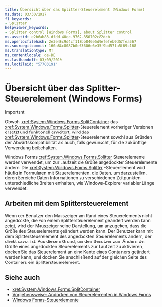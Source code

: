 ```yaml
---
title: Übersicht über das Splitter-Steuerelement (Windows Forms)
ms.date: 03/30/2017
f1_keywords:
- Splitter
helpviewer_keywords:
- Splitter control [Windows Forms], about Splitter control
ms.assetid: e2b6ab83-dfdd-40ec-9762-850702c82dcb
ms.openlocfilehash: 2e3e46c9d4cf118bb846e5d9efefeb0d57fea567
ms.sourcegitcommit: 160a88c8087b0e63606e6e35f9bd57fa5f69c168
ms.translationtype: MT
ms.contentlocale: de-DE
ms.lasthandoff: 03/09/2019
ms.locfileid: "57703191"
---
```

# <a name="splitter-control-overview-windows-forms"></a>Übersicht über das Splitter-Steuerelement (Windows Forms)
> [!IMPORTANT]
>  Obwohl <xref:System.Windows.Forms.SplitContainer> das <xref:System.Windows.Forms.Splitter>-Steuerelement vorheriger Versionen ersetzt und funktionell erweitert, wird das <xref:System.Windows.Forms.Splitter>-Steuerelement sowohl aus Gründen der Abwärtskompatibilität als auch, falls gewünscht, für die zukünftige Verwendung beibehalten.  
  
 Windows Forms <xref:System.Windows.Forms.Splitter> Steuerelemente werden verwendet, um zur Laufzeit die Größe angedockter Steuerelemente ändern. Die <xref:System.Windows.Forms.Splitter> -Steuerelement wird häufig in Formularen mit Steuerelementen, die Daten, um darzustellen, deren Bereiche Daten Informationen zu verschiedenen Zeitpunkten unterschiedliche Breiten enthalten, wie Windows-Explorer variabler Länge verwendet.  
  
## <a name="working-with-the-splitter-control"></a>Arbeiten mit dem Splittersteuerelement  
 Wenn der Benutzer den Mauszeiger am Rand eines Steuerelements nicht angedockte, die von einem Splittersteuerelement geändert werden kann zeigt, wird der Mauszeiger seine Darstellung, um anzugeben, dass die Größe des Steuerelements geändert werden kann. Der Benutzer kann mit dem Splittersteuerelement des angedockten Steuerelements ändern, der direkt davor ist. Aus diesem Grund, um den Benutzer zum Ändern der Größe eines angedockten Steuerelements zur Laufzeit zu aktivieren, docken Sie das Steuerelement an eine Kante eines Containers geändert werden kann, und docken Sie anschließend auf der gleichen Seite des Containers ein Splittersteuerelement.  
  
## <a name="see-also"></a>Siehe auch
- <xref:System.Windows.Forms.SplitContainer>
- [Vorgehensweise: Andocken von Steuerelementen in Windows Forms](how-to-dock-controls-on-windows-forms.md)
- [Windows Forms-Steuerelemente](controls-to-use-on-windows-forms.md)
